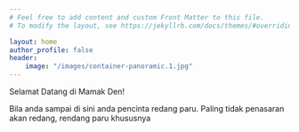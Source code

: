 ```yaml
---
# Feel free to add content and custom Front Matter to this file.
# To modify the layout, see https://jekyllrb.com/docs/themes/#overriding-theme-defaults

layout: home
author_profile: false
header:
    image: "/images/container-panoramic.1.jpg"
---
```



Selamat Datang di Mamak Den!

Bila anda sampai di sini anda pencinta redang paru. Paling tidak penasaran akan redang, rendang paru khususnya
